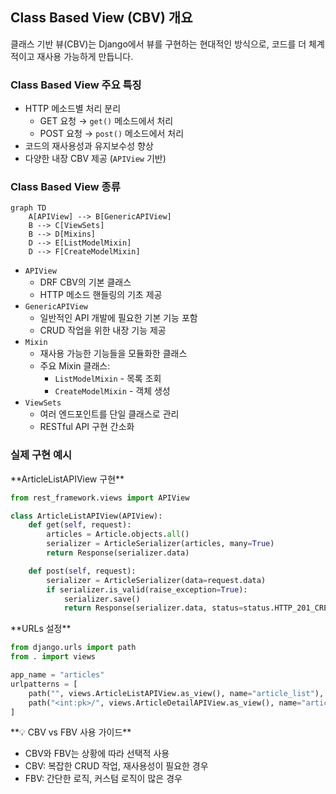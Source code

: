 ## Class Based View (CBV) 개요

<aside>
클래스 기반 뷰(CBV)는 Django에서 뷰를 구현하는 현대적인 방식으로, 코드를 더 체계적이고 재사용 가능하게 만듭니다.

</aside>

### Class Based View 주요 특징

- HTTP 메소드별 처리 분리
    - GET 요청 → `get()` 메소드에서 처리
    - POST 요청 → `post()` 메소드에서 처리
- 코드의 재사용성과 유지보수성 향상
- 다양한 내장 CBV 제공 (`APIView` 기반)

### Class Based View 종류

```mermaid
graph TD
    A[APIView] --> B[GenericAPIView]
    B --> C[ViewSets]
    B --> D[Mixins]
    D --> E[ListModelMixin]
    D --> F[CreateModelMixin]
```

- `APIView`
    - DRF CBV의 기본 클래스
    - HTTP 메소드 핸들링의 기초 제공
- `GenericAPIView`
    - 일반적인 API 개발에 필요한 기본 기능 포함
    - CRUD 작업을 위한 내장 기능 제공
- `Mixin`
    - 재사용 가능한 기능들을 모듈화한 클래스
    - 주요 Mixin 클래스:
        - `ListModelMixin` - 목록 조회
        - `CreateModelMixin` - 객체 생성
- `ViewSets`
    - 여러 엔드포인트를 단일 클래스로 관리
    - RESTful API 구현 간소화

### 실제 구현 예시

<aside>
**ArticleListAPIView 구현**

```python
from rest_framework.views import APIView

class ArticleListAPIView(APIView):
    def get(self, request):
        articles = Article.objects.all()
        serializer = ArticleSerializer(articles, many=True)
        return Response(serializer.data)

    def post(self, request):
        serializer = ArticleSerializer(data=request.data)
        if serializer.is_valid(raise_exception=True):
            serializer.save()
            return Response(serializer.data, status=status.HTTP_201_CREATED)
```

</aside>

<aside>
**URLs 설정**

```python
from django.urls import path
from . import views

app_name = "articles"
urlpatterns = [
    path("", views.ArticleListAPIView.as_view(), name="article_list"),
    path("<int:pk>/", views.ArticleDetailAPIView.as_view(), name="article_detail"),
]
```

</aside>

<aside>
**💡 CBV vs FBV 사용 가이드**

- CBV와 FBV는 상황에 따라 선택적 사용
- CBV: 복잡한 CRUD 작업, 재사용성이 필요한 경우
- FBV: 간단한 로직, 커스텀 로직이 많은 경우
</aside>
